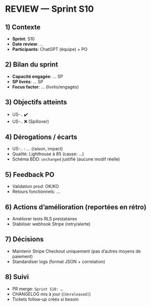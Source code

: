 # REVIEW — Sprint S10

## 1) Contexte

- **Sprint**: S10
- **Date review**: …
- **Participants**: ChatGPT (équipe) + PO

## 2) Bilan du sprint

- **Capacité engagée**: … SP
- **SP livrés**: … SP
- **Focus factor**: … (livrés/engagés)

## 3) Objectifs atteints

- US-.. ✔️
- US-.. ❌ (Spillover)

## 4) Dérogations / écarts

- US-.. : … (raison, impact)
- Qualité: Lighthouse à 85 (cause: …)
- Schéma BDD: `unchanged` justifié (aucune modif réelle)

## 5) Feedback PO

- Validation prod: OK/KO
- Retours fonctionnels: …

## 6) Actions d’amélioration (reportées en rétro)

- Améliorer tests RLS prestataires
- Stabiliser webhook Stripe (retry/alerte)

## 7) Décisions

- Maintenir Stripe Checkout uniquement (pas d’autres moyens de paiement)
- Standardiser logs (format JSON + correlation)

## 8) Suivi

- PR merge: `Sprint S10: …`
- CHANGELOG mis à jour (`[Unreleased]`)
- Tickets follow‑up créés si besoin
